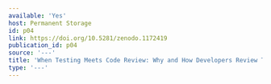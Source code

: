 ```yaml
---
available: 'Yes'
host: Permanent Storage
id: p04
link: https://doi.org/10.5281/zenodo.1172419
publication_id: p04
source: '---'
title: 'When Testing Meets Code Review: Why and How Developers Review Tests'
type: '---'
---
```


